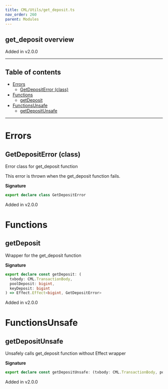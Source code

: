 ```yaml
---
title: CML/Utils/get_deposit.ts
nav_order: 260
parent: Modules
---
```


## get_deposit overview

Added in v2.0.0

---

<h2 class="text-delta">Table of contents</h2>

- [Errors](#errors)
  - [GetDepositError (class)](#getdepositerror-class)
- [Functions](#functions)
  - [getDeposit](#getdeposit)
- [FunctionsUnsafe](#functionsunsafe)
  - [getDepositUnsafe](#getdepositunsafe)

---

# Errors

## GetDepositError (class)

Error class for get_deposit function

This error is thrown when the get_deposit function fails.

**Signature**

```ts
export declare class GetDepositError
```

Added in v2.0.0

# Functions

## getDeposit

Wrapper for the get_deposit function

**Signature**

```ts
export declare const getDeposit: (
  txbody: CML.TransactionBody,
  poolDeposit: bigint,
  keyDeposit: bigint
) => Effect.Effect<bigint, GetDepositError>
```

Added in v2.0.0

# FunctionsUnsafe

## getDepositUnsafe

Unsafely calls get_deposit function without Effect wrapper

**Signature**

```ts
export declare const getDepositUnsafe: (txbody: CML.TransactionBody, poolDeposit: bigint, keyDeposit: bigint) => bigint
```

Added in v2.0.0
